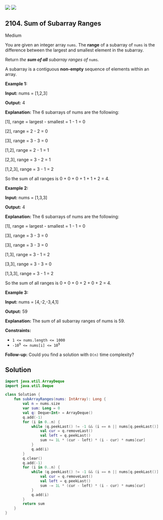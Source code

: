 [![](https://img.shields.io/github/stars/javadev/LeetCode-in-Kotlin?label=Stars&style=flat-square)](https://github.com/javadev/LeetCode-in-Kotlin)
[![](https://img.shields.io/github/forks/javadev/LeetCode-in-Kotlin?label=Fork%20me%20on%20GitHub%20&style=flat-square)](https://github.com/javadev/LeetCode-in-Kotlin/fork)

## 2104\. Sum of Subarray Ranges

Medium

You are given an integer array `nums`. The **range** of a subarray of `nums` is the difference between the largest and smallest element in the subarray.

Return _the **sum of all** subarray ranges of_ `nums`_._

A subarray is a contiguous **non-empty** sequence of elements within an array.

**Example 1:**

**Input:** nums = [1,2,3]

**Output:** 4

**Explanation:** The 6 subarrays of nums are the following: 

[1], range = largest - smallest = 1 - 1 = 0 

[2], range = 2 - 2 = 0 

[3], range = 3 - 3 = 0 

[1,2], range = 2 - 1 = 1 

[2,3], range = 3 - 2 = 1 

[1,2,3], range = 3 - 1 = 2 

So the sum of all ranges is 0 + 0 + 0 + 1 + 1 + 2 = 4.

**Example 2:**

**Input:** nums = [1,3,3]

**Output:** 4

**Explanation:** The 6 subarrays of nums are the following: 

[1], range = largest - smallest = 1 - 1 = 0 

[3], range = 3 - 3 = 0 

[3], range = 3 - 3 = 0 

[1,3], range = 3 - 1 = 2 

[3,3], range = 3 - 3 = 0 

[1,3,3], range = 3 - 1 = 2 

So the sum of all ranges is 0 + 0 + 0 + 2 + 0 + 2 = 4.

**Example 3:**

**Input:** nums = [4,-2,-3,4,1]

**Output:** 59

**Explanation:** The sum of all subarray ranges of nums is 59.

**Constraints:**

*   `1 <= nums.length <= 1000`
*   <code>-10<sup>9</sup> <= nums[i] <= 10<sup>9</sup></code>

**Follow-up:** Could you find a solution with `O(n)` time complexity?

## Solution

```kotlin
import java.util.ArrayDeque
import java.util.Deque

class Solution {
    fun subArrayRanges(nums: IntArray): Long {
        val n = nums.size
        var sum: Long = 0
        val q: Deque<Int> = ArrayDeque()
        q.add(-1)
        for (i in 0..n) {
            while (q.peekLast() != -1 && (i == n || nums[q.peekLast()] <= nums[i])) {
                val cur = q.removeLast()
                val left = q.peekLast()
                sum += 1L * (cur - left) * (i - cur) * nums[cur]
            }
            q.add(i)
        }
        q.clear()
        q.add(-1)
        for (i in 0..n) {
            while (q.peekLast() != -1 && (i == n || nums[q.peekLast()] >= nums[i])) {
                val cur = q.removeLast()
                val left = q.peekLast()
                sum -= 1L * (cur - left) * (i - cur) * nums[cur]
            }
            q.add(i)
        }
        return sum
    }
}
```